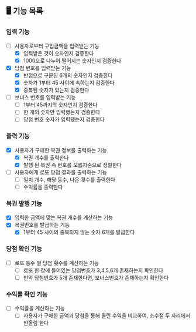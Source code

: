 ## 🖥 기능 목록

### 입력 기능
- [ ] 사용자로부터 구입금액을 입력받는 기능
  - [x] 입력받은 것이 숫자인지 검증한다
  - [x] 1000으로 나누어 떨어지는 숫자인지 검증한다
- [x] 당첨 번호를 입력받는 기능
  - [x] 반점으로 구분된 6개의 숫자인지 검증한다
  - [x] 숫자가 1부터 45 사이에 속하는지 검증한다
  - [x] 중복된 숫자가 있는지 검증한다
- [ ] 보너스 번호를 입력받는 기능
  - [ ] 1부터 45까지의 숫자인지 검증한다
  - [ ] 한 개의 숫자만 입력했는지 검증한다
  - [ ] 당첨 번호 숫자가 입력됐는지 검증한다

### 출력 기능
- [x] 사용자가 구매한 복권 정보를 출력하는 기능
  - [x] 복권 개수를 출력한다
  - [x] 발행 된 복권 속 번호를 오름차순으로 정렬한다
- [ ] 사용자에게 로또 당첨 결과를 출력하는 기능
  - [ ] 일치 개수, 해당 등수, 나온 횟수를 출력한다
  - [ ] 수익률을 출력한다

### 복권 발행 기능
- [x] 입력한 금액에 맞는 복권 개수를 계산하는 기능
- [x] 복권번호를 발급하는 기능
  - [x] 1부터 45 사이의 중복되지 않는 숫자 6개를 발급한다

### 당첨 확인 기능
- [ ] 로또 등수 별 당첨 횟수를 계산하는 기능
  - [ ] 로또 한 장에 들어있는 당첨번호가 3,4,5,6개 존재하는지 확인한다
  - [ ] 만약 당첨번호가 5개 존재한다면, 보너스번호가 존재하는지 확인한다

### 수익률 확인 기능
- [ ] 수익률을 계산하는 기능
  - [ ] 사용자가 구매한 금액과 당첨을 통해 올린 수익을 비교하여, 소수점 두 자리에서 반올림 한다